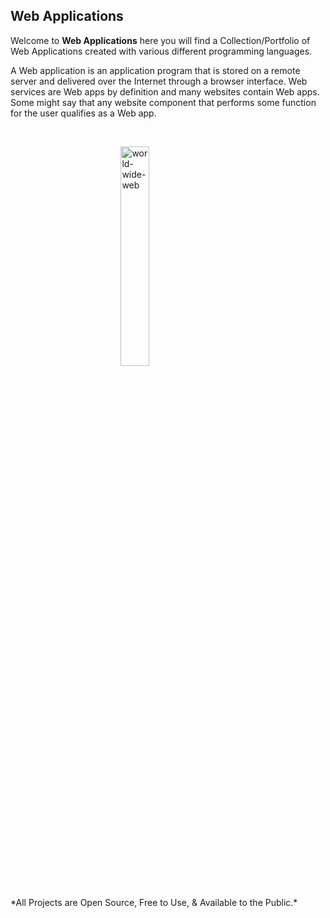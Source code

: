 ## Web Applications


Welcome to **Web Applications** here you will find a Collection/Portfolio of Web Applications created with various different programming languages.



<p>
A Web application is an application program that is stored on a remote server and delivered over the Internet through a browser interface. Web services are Web apps by definition and many websites contain Web apps. Some might say that any website component that performs some function for the user qualifies as a Web app.
</p>

<br/>


<img 
    style="display: block; 
           margin-left: auto;
           margin-right: auto;
           width: 30%;"
    src="https://external-content.duckduckgo.com/iu/?u=http%3A%2F%2Fwww.pngall.com%2Fwp-content%2Fuploads%2F4%2FWorld-Wide-Web-PNG-Image-File-180x180.png&f=1&nofb=1" 
    alt="world-wide-web">
</img>


<br/>
*All Projects are Open Source, Free to Use, & Available to the Public.*



